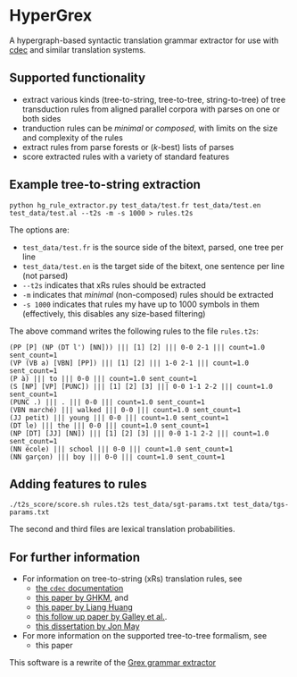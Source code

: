 HyperGrex
=========

A hypergraph-based syntactic translation grammar extractor for use with [cdec](http://www.cdec-decoder.org/) and similar translation systems.

## Supported functionality

 * extract various kinds (tree-to-string, tree-to-tree, string-to-tree) of tree transduction rules from aligned parallel corpora with parses on one or both sides
 * tranduction rules can be *minimal* or *composed*, with limits on the size and complexity of the rules
 * extract rules from parse forests or (*k*-best) lists of parses
 * score extracted rules with a variety of standard features

## Example tree-to-string extraction

    python hg_rule_extractor.py test_data/test.fr test_data/test.en test_data/test.al --t2s -m -s 1000 > rules.t2s

The options are:
 * `test_data/test.fr` is the source side of the bitext, parsed, one tree per line
 * `test_data/test.en` is the target side of the bitext, one sentence per line (not parsed)
 * `--t2s` indicates that xRs rules should be extracted
 * `-m` indicates that *minimal* (non-composed) rules should be extracted
 * `-s 1000` indicates that rules my have up to 1000 symbols in them (effectively, this disables any size-based filtering)

The above command writes the following rules to the file `rules.t2s`:

    (PP [P] (NP (DT l') [NN])) ||| [1] [2] ||| 0-0 2-1 ||| count=1.0 sent_count=1
    (VP (VB a) [VBN] [PP]) ||| [1] [2] ||| 1-0 2-1 ||| count=1.0 sent_count=1
    (P à) ||| to ||| 0-0 ||| count=1.0 sent_count=1
    (S [NP] [VP] [PUNC]) ||| [1] [2] [3] ||| 0-0 1-1 2-2 ||| count=1.0 sent_count=1
    (PUNC .) ||| . ||| 0-0 ||| count=1.0 sent_count=1
    (VBN marché) ||| walked ||| 0-0 ||| count=1.0 sent_count=1
    (JJ petit) ||| young ||| 0-0 ||| count=1.0 sent_count=1
    (DT le) ||| the ||| 0-0 ||| count=1.0 sent_count=1
    (NP [DT] [JJ] [NN]) ||| [1] [2] [3] ||| 0-0 1-1 2-2 ||| count=1.0 sent_count=1
    (NN école) ||| school ||| 0-0 ||| count=1.0 sent_count=1
    (NN garçon) ||| boy ||| 0-0 ||| count=1.0 sent_count=1

## Adding features to rules

    ./t2s_score/score.sh rules.t2s test_data/sgt-params.txt test_data/tgs-params.txt

The second and third files are lexical translation probabilities.

## For further information

 * For information on tree-to-string (xRs) translation rules, see
   * [the `cdec` documentation](http://www.cdec-decoder.org/concepts/xrs.html)
   * [this paper by GHKM](http://www.aclweb.org/anthology/N/N04/N04-1035.pdf), and
   * [this paper by Liang Huang](http://www.cis.upenn.edu/~lhuang3/amta06-sdtedl.pdf)
   * [this follow up paper by Galley et al.](http://www.cs.columbia.edu/nlp/papers/2006/galley_al_06.pdf).
   * [this dissertation by Jon May](http://www.isi.edu/~jonmay/pubs/thesis_ss.pdf)
 * For more information on the supported tree-to-tree formalism, see
   * this paper

This software is a rewrite of the [Grex grammar extractor](https://github.com/ghanneman/grex)

